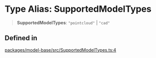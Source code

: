# Type Alias: SupportedModelTypes

> **SupportedModelTypes**: `"pointcloud"` \| `"cad"`

## Defined in

[packages/model-base/src/SupportedModelTypes.ts:4](https://github.com/cognitedata/reveal/blob/2acd9d17229d2bc8e309653b4d6a39ad941e44f1/viewer/packages/model-base/src/SupportedModelTypes.ts#L4)
